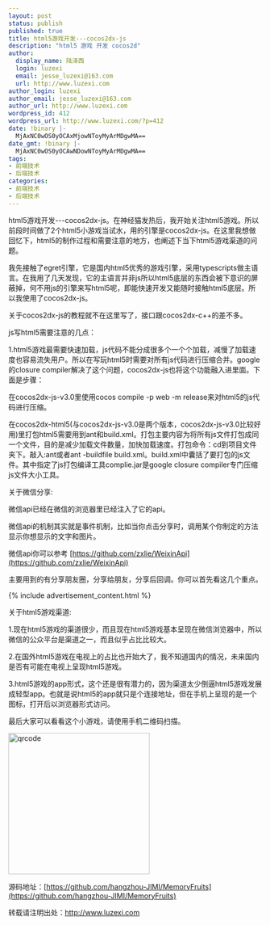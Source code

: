 ```yaml
---
layout: post
status: publish
published: true
title: html5游戏开发---cocos2dx-js
description: "html5 游戏 开发 cocos2d"
author:
  display_name: 陆泽西
  login: luzexi
  email: jesse_luzexi@163.com
  url: http://www.luzexi.com
author_login: luzexi
author_email: jesse_luzexi@163.com
author_url: http://www.luzexi.com
wordpress_id: 412
wordpress_url: http://www.luzexi.com/?p=412
date: !binary |-
  MjAxNC0wOS0yOCAxMjowNToyMyArMDgwMA==
date_gmt: !binary |-
  MjAxNC0wOS0yOCAwNDowNToyMyArMDgwMA==
tags:
- 前端技术
- 后端技术
categories:
- 前端技术
- 后端技术
---
```

html5游戏开发---cocos2dx-js。在神经猫发热后，我开始关注html5游戏。所以前段时间做了2个html5小游戏当试水，用的引擎是cocos2dx-js。在这里我想做回忆下，html5的制作过程和需要注意的地方，也阐述下当下html5游戏渠道的问题。

我先接触了egret引擎，它是国内html5优秀的游戏引擎，采用typescripts做主语言。在我用了几天发现，它的主语言并非js所以html5底层的东西会被下意识的屏蔽掉，何不用js的引擎来写html5呢，即能快速开发又能随时接触html5底层。所以我使用了cocos2dx-js。

关于cocos2dx-js的教程就不在这里写了，接口跟cocos2dx-c++的差不多。

js写html5需要注意的几点：

1.html5游戏最需要快速加载，js代码不能分成很多个一个个加载，减慢了加载速度也容易流失用户。所以在写玩html5时需要对所有js代码进行压缩合并。google的closure compiler解决了这个问题，cocos2dx-js也将这个功能融入进里面。下面是步骤：

在cocos2dx-js-v3.0里使用cocos compile -p web -m release来对html5的js代码进行压缩。

在cocos2dx-html5(与cocos2dx-js-v3.0是两个版本，cocos2dx-js-v3.0比较好用)里打包html5需要用到ant和build.xml。打包主要内容为将所有js文件打包成同一个文件，目的是减少加载文件数量，加快加载速度。打包命令：cd到项目文件夹下。敲入:ant或者ant -buildfile build.xml。build.xml中囊括了要打包的js文件。其中指定了js打包编译工具complie.jar是google closure compiler专门压缩js文件大小工具。

关于微信分享:

微信api已经在微信的浏览器里已经注入了它的api。

微信api的机制其实就是事件机制，比如当你点击分享时，调用某个你制定的方法显示你想显示的文字和图片。

微信api你可以参考 [https://github.com/zxlie/WeixinApi](https://github.com/zxlie/WeixinApi)

主要用到的有分享朋友圈，分享给朋友，分享后回调。你可以首先看这几个重点。

{% include advertisement_content.html %}

关于html5游戏渠道:

1.现在html5游戏的渠道很少，而且现在html5游戏基本呈现在微信浏览器中，所以微信的公众平台是渠道之一，而且似乎占比比较大。

2.在国外html5游戏在电视上的占比也开始大了，我不知道国内的情况，未来国内是否有可能在电视上呈现html5游戏。

3.html5游戏的app形式，这个还是很有潜力的，因为渠道太少倒逼html5游戏发展成轻型app。也就是说html5的app就只是个连接地址，但在手机上呈现的是一个图标，打开后以浏览器形式访问。

最后大家可以看看这个小游戏，请使用手机二维码扫描。

<img class="alignnone size-full wp-image-413" src="/assets/uploads/2014/09/qrcode.png" alt="qrcode" width="280" height="280" />

源码地址：[https://github.com/hangzhou-JIMI/MemoryFruits](https://github.com/hangzhou-JIMI/MemoryFruits)

转载请注明出处：http://www.luzexi.com
